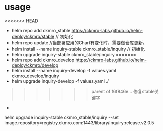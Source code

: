 
# usage

<<<<<<< HEAD
* helm repo add ckmro_stable https://ckmro-labs.github.io/helm-deploy/ckmro/stable  // 初始化
* helm repo update  //当部署应用的Chart有变化时，需要做仓库更新。
* helm install --name inquiry-stable ckmro_stable/inquiry   // 初始化
* helm upgrade inquiry-stable ckmro_stable/inquiry
=======
* helm repo add ckmro_develop https://ckmro-labs.github.io/helm-deploy/ckmro/develop
* helm install --name inquiry-develop -f values.yaml ckmro_develop/inquiry
* helm upgrade inquiry-develop -f values.yaml ./
>>>>>>> parent of f6f846e... 修复stable关键字
*

helm upgrade inquiry-stable ckmro_stable/inquiry --set image.repository=registry.ckmro.com:1443/library/inquiry:release.v2.0.5
